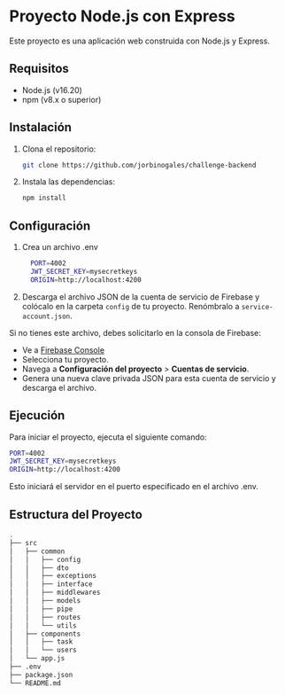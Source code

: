 # Proyecto Node.js con Express

Este proyecto es una aplicación web construida con Node.js y Express.

## Requisitos

- Node.js (v16.20)
- npm (v8.x o superior)

## Instalación

1. Clona el repositorio:

   ```bash
   git clone https://github.com/jorbinogales/challenge-backend
    ```
2. Instala las dependencias:

    ```bash
    npm install
    ```
## Configuración

1. Crea un archivo .env

     ```bash
       PORT=4002
       JWT_SECRET_KEY=mysecretkeys
       ORIGIN=http://localhost:4200
    ```
2. Descarga el archivo JSON de la cuenta de servicio de Firebase y colócalo en la carpeta `config` de tu proyecto. Renómbralo a `service-account.json`.

Si no tienes este archivo, debes solicitarlo en la consola de Firebase:

- Ve a [Firebase Console](https://console.firebase.google.com/)
- Selecciona tu proyecto.
- Navega a **Configuración del proyecto** > **Cuentas de servicio**.
- Genera una nueva clave privada JSON para esta cuenta de servicio y descarga el archivo.

## Ejecución

Para iniciar el proyecto, ejecuta el siguiente comando:
```bash
PORT=4002
JWT_SECRET_KEY=mysecretkeys
ORIGIN=http://localhost:4200
   ```
Esto iniciará el servidor en el puerto especificado en el archivo .env.

## Estructura del Proyecto

```bash
.
├── src
│   ├── common
│   │   ├── config
│   │   ├── dto
│   │   ├── exceptions
│   │   ├── interface
│   │   ├── middlewares
│   │   ├── models
│   │   ├── pipe
│   │   ├── routes
│   │   └── utils
│   ├── components
│   │   ├── task
│   │   └── users
│   └── app.js
├── .env
├── package.json
└── README.md
   ```